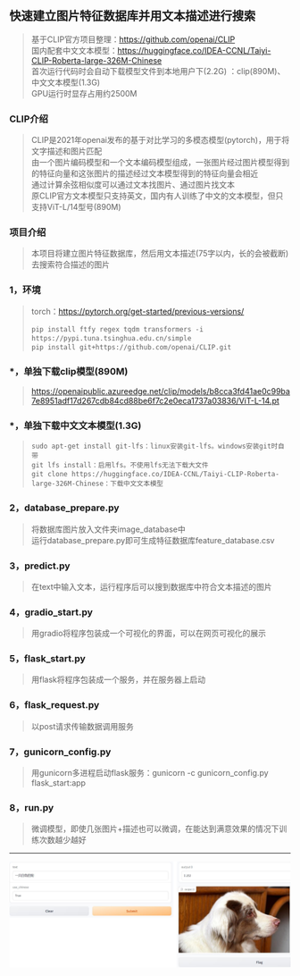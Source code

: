 ## 快速建立图片特征数据库并用文本描述进行搜索
>基于CLIP官方项目整理：https://github.com/openai/CLIP  
>国内配套中文文本模型：https://huggingface.co/IDEA-CCNL/Taiyi-CLIP-Roberta-large-326M-Chinese  
>首次运行代码时会自动下载模型文件到本地用户下(2.2G)  ：clip(890M)、中文文本模型(1.3G)  
>GPU运行时显存占用约2500M  
### CLIP介绍
>CLIP是2021年openai发布的基于对比学习的多模态模型(pytorch)，用于将文字描述和图片匹配  
>由一个图片编码模型和一个文本编码模型组成，一张图片经过图片模型得到的特征向量和这张图片的描述经过文本模型得到的特征向量会相近  
>通过计算余弦相似度可以通过文本找图片、通过图片找文本  
>原CLIP官方文本模型只支持英文，国内有人训练了中文的文本模型，但只支持ViT-L/14型号(890M)  
### 项目介绍
>本项目将建立图片特征数据库，然后用文本描述(75字以内，长的会被截断)去搜索符合描述的图片  
### 1，环境
>torch：https://pytorch.org/get-started/previous-versions/
>```
>pip install ftfy regex tqdm transformers -i https://pypi.tuna.tsinghua.edu.cn/simple
>pip install git+https://github.com/openai/CLIP.git
>```
### *，单独下载clip模型(890M)
>https://openaipublic.azureedge.net/clip/models/b8cca3fd41ae0c99ba7e8951adf17d267cdb84cd88be6f7c2e0eca1737a03836/ViT-L-14.pt
### *，单独下载中文文本模型(1.3G)
>```
>sudo apt-get install git-lfs：linux安装git-lfs。windows安装git时自带
>git lfs install：启用lfs。不使用lfs无法下载大文件
>git clone https://huggingface.co/IDEA-CCNL/Taiyi-CLIP-Roberta-large-326M-Chinese：下载中文文本模型
>```
### 2，database_prepare.py
>将数据库图片放入文件夹image_database中  
>运行database_prepare.py即可生成特征数据库feature_database.csv  
### 3，predict.py
>在text中输入文本，运行程序后可以搜到数据库中符合文本描述的图片  
### 4，gradio_start.py
>用gradio将程序包装成一个可视化的界面，可以在网页可视化的展示
### 5，flask_start.py
>用flask将程序包装成一个服务，并在服务器上启动
### 6，flask_request.py
>以post请求传输数据调用服务
### 7，gunicorn_config.py
>用gunicorn多进程启动flask服务：gunicorn -c gunicorn_config.py flask_start:app
### 8，run.py
>微调模型，即使几张图片+描述也可以微调，在能达到满意效果的情况下训练次数越少越好  
***
![image](README_IMAGE/001.jpg)
